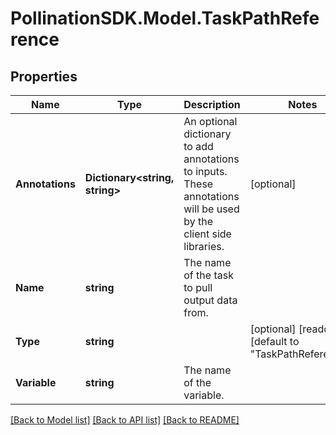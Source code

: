 
# PollinationSDK.Model.TaskPathReference

## Properties

Name | Type | Description | Notes
------------ | ------------- | ------------- | -------------
**Annotations** | **Dictionary&lt;string, string&gt;** | An optional dictionary to add annotations to inputs. These annotations will be used by the client side libraries. | [optional] 
**Name** | **string** | The name of the task to pull output data from. | 
**Type** | **string** |  | [optional] [readonly] [default to "TaskPathReference"]
**Variable** | **string** | The name of the variable. | 

[[Back to Model list]](../README.md#documentation-for-models)
[[Back to API list]](../README.md#documentation-for-api-endpoints)
[[Back to README]](../README.md)

